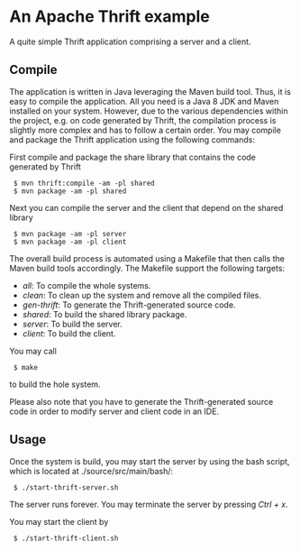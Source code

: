 # An Apache Thrift example

A quite simple Thrift application comprising a server and a client.

## Compile

The application is written in Java leveraging the Maven build tool. Thus, it is easy to compile the application. All you need is a Java 8 JDK and Maven installed on your system. However, due to the various dependencies within the project, e.g. on code generated by Thrift, the compilation process is slightly more complex and has to follow a certain order. You may compile and package the Thrift application using the following commands:

First compile and package the share library that contains the code generated by Thrift 

```
 $ mvn thrift:compile -am -pl shared
 $ mvn package -am -pl shared
```

Next you can compile the server and the client that depend on the shared library

```
 $ mvn package -am -pl server
 $ mvn package -am -pl client
```

The overall build process is automated using a Makefile that then calls the Maven build tools accordingly. The Makefile support the following targets:

* _all_: To compile the whole systems.
* _clean_: To clean up the system and remove all the compiled files.
* _gen-thrift_: To generate the Thrift-generated source code.
* _shared_: To build the shared library package.
* _server_: To build the server.
* _client_: To build the client.

You may call

```
 $ make
``` 

to build the hole system.

Please also note that you have to generate the Thrift-generated source code in order to modify server and client code in an IDE.

## Usage

Once the system is build, you may start the server by using the bash script, which is located at ./source/src/main/bash/:

```
 $ ./start-thrift-server.sh
```

The server runs forever. You may terminate the server by pressing _Ctrl + x_.


You may start the client by

```
 $ ./start-thrift-client.sh
```
